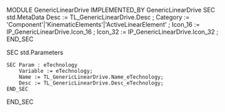 MODULE GenericLinearDrive IMPLEMENTED_BY  GenericLinearDrive 
SEC std.MetaData
    Desc       := TL_GenericLinearDrive.Desc ;
    Category   := 'Component'|'KinematicElements'|'ActiveLinearElement' ;
    Icon_16    := IP_GenericLinearDrive.Icon_16 ;
    Icon_32    := IP_GenericLinearDrive.Icon_32 ;
END_SEC

SEC std.Parameters

	SEC Param : eTechnology
		Variable := eTechnology;
		Name := TL_GenericLinearDrive.Name_eTechnology;
		Desc := TL_GenericLinearDrive.Desc_eTechnology;
	END_SEC

END_SEC
